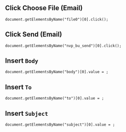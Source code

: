 ## Click Choose File (Email)
`document.getElementsByName("file0")[0].click();`

## Click Send (Email)
`document.getElementsByName("nvp_bu_send")[0].click();`

## Insert `Body`
`document.getElementsByName("body")[0].value = ;`

## Insert `To`
`document.getElementsByName("to")[0].value = ;`

## Insert `Subject`
`document.getElementsByName("subject")[0].value = ;`